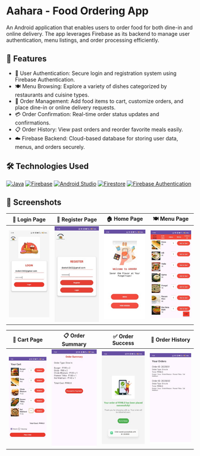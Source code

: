 # Aahara - Food Ordering App

An Android application that enables users to order food for both dine-in and online delivery. The app leverages Firebase as its backend to manage user authentication, menu listings, and order processing efficiently.

## 📌 Features

- 🔐 User Authentication: Secure login and registration system using Firebase Authentication.  
- 🍽️ Menu Browsing: Explore a variety of dishes categorized by restaurants and cuisine types.  
- 🛒 Order Management: Add food items to cart, customize orders, and place dine-in or online delivery requests.  
- 💳 Order Confirmation: Real-time order status updates and confirmations.  
- 📋 Order History: View past orders and reorder favorite meals easily.  
- ☁️ Firebase Backend: Cloud-based database for storing user data, menus, and orders securely.  

## 🛠️ Technologies Used

[![Java](https://img.shields.io/badge/Java-ED8B00?style=for-the-badge&logo=java&logoColor=white)](https://www.java.com)
[![Firebase](https://img.shields.io/badge/Firebase-FFCA28?style=for-the-badge&logo=firebase&logoColor=black)](https://firebase.google.com/)
[![Android Studio](https://img.shields.io/badge/Android%20Studio-3DDC84?style=for-the-badge&logo=android-studio&logoColor=white)](https://developer.android.com/studio)
[![Firestore](https://img.shields.io/badge/Firestore-FFA000?style=for-the-badge&logo=firebase&logoColor=white)](https://firebase.google.com/products/firestore)
[![Firebase Authentication](https://img.shields.io/badge/Firebase%20Auth-FFB300?style=for-the-badge&logo=firebase&logoColor=black)](https://firebase.google.com/products/auth)


## 📸 Screenshots


| 🔐 Login Page | 📝 Register Page | 🏠 Home Page | 🍽️ Menu Page |
|--------------|------------------|--------------|--------------|
| <img src="screenshots/login.jpg" width="200"/> | <img src="screenshots/register.jpg" width="200"/> | <img src="screenshots/home.jpg" width="200"/> | <img src="screenshots/menu.jpg" width="200"/> |

| 🛒 Cart Page | 📋 Order Summary | ✅ Order Success | 📜 Order History |
|--------------|------------------|------------------|------------------|
| <img src="screenshots/cart.jpg" width="200"/> | <img src="screenshots/ordersummary.jpg" width="200"/> | <img src="screenshots/success.jpg" width="200"/> | <img src="screenshots/orderhistory.jpg" width="200"/> |






